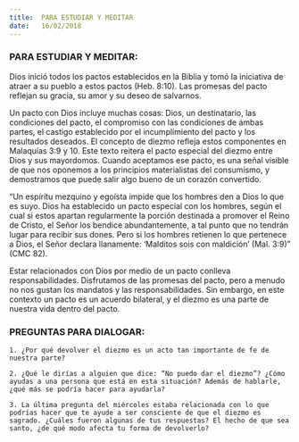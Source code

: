 ```yaml
---
title:  PARA ESTUDIAR Y MEDITAR
date:   16/02/2018
---
```


### PARA ESTUDIAR Y MEDITAR:

Dios inició todos los pactos establecidos en la Biblia y tomó la iniciativa de atraer a su pueblo a estos pactos (Heb. 8:10). Las promesas del pacto reflejan su gracia, su amor y su deseo de salvarnos. 

Un pacto con Dios incluye muchas cosas: Dios, un destinatario, las condiciones del pacto, el compromiso con las condiciones de ambas partes, el castigo establecido por el incumplimiento del pacto y los resultados deseados. El concepto de diezmo refleja estos componentes en Malaquías 3:9 y 10. Este texto reitera el pacto especial del diezmo entre Dios y sus mayordomos. Cuando aceptamos ese pacto, es una señal visible de que nos oponemos a los principios materialistas del consumismo, y demostramos que puede salir algo bueno de un corazón convertido. 

“Un espíritu mezquino y egoísta impide que los hombres den a Dios lo que es suyo. Dios ha establecido un pacto especial con los hombres, según el cual si estos apartan regularmente la porción destinada a promover el Reino de Cristo, el Señor los bendice abundantemente, a tal punto que no tendrán lugar para recibir sus dones. Pero si los hombres retienen lo que pertenece a Dios, el Señor declara llanamente: ‘Malditos sois con maldición’ (Mal. 3:9)” (CMC 82). 

Estar relacionados con Dios por medio de un pacto conlleva responsabilidades. Disfrutamos de las promesas del pacto, pero a menudo no nos gustan los mandatos y las responsabilidades. Sin embargo, en este contexto un pacto es un acuerdo bilateral, y el diezmo es una parte de nuestra vida dentro del pacto. 

### PREGUNTAS PARA DIALOGAR:

`1. ¿Por qué devolver el diezmo es un acto tan importante de fe de nuestra parte?`

`2. ¿Qué le dirías a alguien que dice: “No puedo dar el diezmo”? ¿Cómo ayudas a una persona que está en esta situación? Además de hablarle, ¿qué más se podría hacer para ayudarla?`

`3. La última pregunta del miércoles estaba relacionada con lo que podrías hacer que te ayude a ser consciente de que el diezmo es sagrado. ¿Cuáles fueron algunas de tus respuestas? El hecho de que sea santo, ¿de qué modo afecta tu forma de devolverlo?`